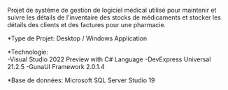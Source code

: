 Projet de système de gestion de logiciel médical utilisé pour maintenir et suivre les détails de l'inventaire des stocks de médicaments et stocker les détails des clients et des factures pour une pharmacie.

*Type de Projet:	 Desktop / Windows Application

*Technologie:	
  -Visual Studio 2022 Preview with C# Language
  -DevExpress Universal 21.2.5 
  -GunaUI Framework 2.0.1.4

*Base de données:	Microsoft SQL Server Studio 19
